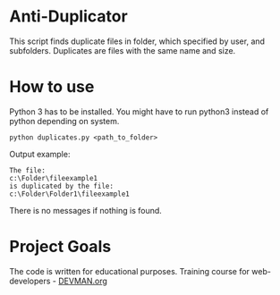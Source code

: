 # Anti-Duplicator

This script finds duplicate files in folder, which specified
by user, and subfolders.
Duplicates are files with the same name and size.

# How to use
Python 3 has to be installed. 
You might have to run python3 instead of python depending on system.
```commandline
python duplicates.py <path_to_folder>
```
Output example:
```commandline
The file:
c:\Folder\fileexample1
is duplicated by the file:
c:\Folder\Folder1\fileexample1
```
There is no messages if nothing is found.

# Project Goals

The code is written for educational purposes. Training course for web-developers - [DEVMAN.org](https://devman.org)
